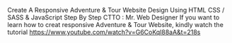 ﻿Create A Responsive Adventure & Tour Website Design Using HTML CSS / SASS & JavaScript Step By Step
 CTTO : Mr. Web Designer
 If you want to learn how to creat responsive Adventure & Tour Website, kindly watch the tutorial https://www.youtube.com/watch?v=G6CoKql88aA&t=218s

